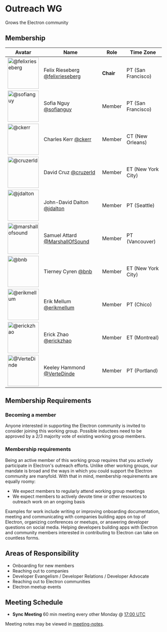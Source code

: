 # Outreach WG
Grows the Electron community

## Membership
| Avatar | Name | Role | Time Zone |
| ------ | ---- | ---- | --------- |
| <img src="https://github.com/felixrieseberg.png" width=100 alt="@felixrieseberg">  | Felix Rieseberg [@felixrieseberg](https://github.com/felixrieseberg) | **Chair** | PT (San Francisco) |
| <img src="https://github.com/sofianguy.png" width=100 alt="@sofianguy"> | Sofia Nguy [@sofianguy](https://github.com/sofianguy) | Member | PT (San Francisco) |
| <img src="https://github.com/ckerr.png" width=100 alt="@ckerr">  | Charles Kerr [@ckerr](https://github.com/ckerr) | Member | CT (New Orleans) |
| <img src="https://github.com/cruzerld.png" width=100 alt="@cruzerld">  | David Cruz [@cruzerld](https://github.com/cruzerld) | Member | ET (New York City) |
| <img src="https://github.com/jdalton.png" width=100 alt="@jdalton">  | John-David Dalton [@jdalton](https://github.com/jdalton) | Member | PT (Seattle) |
| <img src="https://github.com/marshallofsound.png" width=100 alt="@marshallofsound">  | Samuel Attard [@MarshallOfSound](https://github.com/marshallofsound) | Member | PT (Vancouver) |
| <img src="https://github.com/bnb.png" width=100 alt="@bnb">  | Tierney Cyren [@bnb](https://github.com/bnb) | Member | ET (New York City) |
| <img src="https://github.com/erikmellum.png" width=100 alt="@erikmellum">  | Erik Mellum [@erikmellum](https://github.com/erikmellum) | Member | PT (Chico) |
| <img src="https://github.com/erickzhao.png" width=100 alt="@erickzhao">  | Erick Zhao [@erickzhao](https://github.com/erickzhao) | Member | ET (Montreal) |
| <img src="https://github.com/VerteDinde.png" width=100 alt="@VerteDinde">  | Keeley Hammond [@VerteDinde](https://github.com/VerteDinde) | Member | PT (Portland) |

## Membership Requirements

### Becoming a member

Anyone interested in supporting the Electron community is invited to consider joining this working group. Possible inductees need to be approved by a 2/3 majority vote of existing working group members. 

### Membership requirements

Being an active member of this working group requires that you actively participate in Electron's outreach efforts. Unlike other working groups, our mandate is broad and the ways in which you could support the Electron community are manyfold. With that in mind, membership requirements are equally roomy:

 * We expect members to regularly attend working group meetings
 * We expect members to actively devote time or other resources to outreach work on an ongoing basis
 
Examples for work include writing or improving onboarding documentation, meeting and communicating with companies building apps on top of Electron, organizing conferences or meetups, or answering developer questions on social media. Helping developers building apps with Electron and community members interested in contributing to Electron can take on countless forms.

## Areas of Responsibility

- Onboarding for new members
- Reaching out to companies
- Developer Evangelism / Developer Relations / Developer Advocate
- Reaching out to Electron communities
- Electron meetup events

## Meeting Schedule
- **Sync Meeting** 60 min meeting every other Monday @ [17:00 UTC](https://duckduckgo.com/?q=17%3A00+UTC&ia=answer)

Meeting notes may be viewed in [meeting-notes](meeting-notes).
